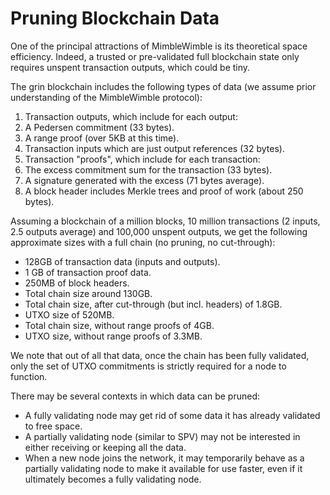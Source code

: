 # Pruning Blockchain Data

One of the principal attractions of MimbleWimble is its theoretical space
efficiency. Indeed, a trusted or pre-validated full blockchain state only
requires unspent transaction outputs, which could be tiny.

The grin blockchain includes the following types of data (we assume prior
understanding of the MimbleWimble protocol):

1. Transaction outputs, which include for each output:
  1. A Pedersen commitment (33 bytes).
  2. A range proof (over 5KB at this time).
2. Transaction inputs which are just output references (32 bytes).
3. Transaction "proofs", which include for each transaction:
  1. The excess commitment sum for the transaction (33 bytes).
  2. A signature generated with the excess (71 bytes average).
4. A block header includes Merkle trees and proof of work (about 250 bytes).

Assuming a blockchain of a million blocks, 10 million transactions (2 inputs, 2.5
outputs average) and 100,000 unspent outputs, we get the following approximate
sizes with a full chain (no pruning, no cut-through):

* 128GB of transaction data (inputs and outputs).
* 1 GB of transaction proof data.
* 250MB of block headers.
* Total chain size around 130GB.
* Total chain size, after cut-through (but incl. headers) of 1.8GB.
* UTXO size of 520MB.
* Total chain size, without range proofs of 4GB.
* UTXO size, without range proofs of 3.3MB.

We note that out of all that data, once the chain has been fully validated, only
the set of UTXO commitments is strictly required for a node to function.

There may be several contexts in which data can be pruned:

* A fully validating node may get rid of some data it has already validated to
free space.
* A partially validating node (similar to SPV) may not be interested in either
receiving or keeping all the data.
* When a new node joins the network, it may temporarily behave as a partially
validating node to make it available for use faster, even if it ultimately becomes
a fully validating node.
